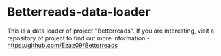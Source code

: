 # Betterreads-data-loader

This is a data loader of project "Betterreads". If you are interesting, visit a repository of project to find out more information - https://github.com/Ezaz09/Betterreads
